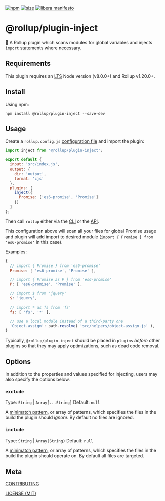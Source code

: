 [npm]: https://img.shields.io/npm/v/@rollup/plugin-inject
[npm-url]: https://www.npmjs.com/package/@rollup/plugin-inject
[size]: https://packagephobia.now.sh/badge?p=@rollup/plugin-inject
[size-url]: https://packagephobia.now.sh/result?p=@rollup/plugin-inject

[![npm][npm]][npm-url]
[![size][size]][size-url]
[![libera manifesto](https://img.shields.io/badge/libera-manifesto-lightgrey.svg)](https://liberamanifesto.com)

# @rollup/plugin-inject

🍣 A Rollup plugin which scans modules for global variables and injects `import` statements where necessary.

## Requirements

This plugin requires an [LTS](https://github.com/nodejs/Release) Node version (v8.0.0+) and Rollup v1.20.0+.

## Install

Using npm:

```console
npm install @rollup/plugin-inject --save-dev
```

## Usage

Create a `rollup.config.js` [configuration file](https://www.rollupjs.org/guide/en/#configuration-files) and import the plugin:

```js
import inject from '@rollup/plugin-inject';

export default {
  input: 'src/index.js',
  output: {
    dir: 'output',
    format: 'cjs'
  },
  plugins: [
    inject({
      Promise: ['es6-promise', 'Promise']
    })
  ]
};
```

Then call `rollup` either via the [CLI](https://www.rollupjs.org/guide/en/#command-line-reference) or the [API](https://www.rollupjs.org/guide/en/#javascript-api).

This configuration above will scan all your files for global Promise usage and plugin will add import to desired module (`import { Promise } from 'es6-promise'` in this case).

Examples:

```js
{
  // import { Promise } from 'es6-promise'
  Promise: [ 'es6-promise', 'Promise' ],

  // import { Promise as P } from 'es6-promise'
  P: [ 'es6-promise', 'Promise' ],

  // import $ from 'jquery'
  $: 'jquery',

  // import * as fs from 'fs'
  fs: [ 'fs', '*' ],

  // use a local module instead of a third-party one
  'Object.assign': path.resolve( 'src/helpers/object-assign.js' ),
}
```

Typically, `@rollup/plugin-inject` should be placed in `plugins` _before_ other plugins so that they may apply optimizations, such as dead code removal.

## Options

In addition to the properties and values specified for injecting, users may also specify the options below.

### `exclude`

Type: `String` | `Array[...String]`
Default: `null`

A [minimatch pattern](https://github.com/isaacs/minimatch), or array of patterns, which specifies the files in the build the plugin should _ignore_. By default no files are ignored.

### `include`

Type: `String` | `Array(String)`
Default: `null`

A [minimatch pattern](https://github.com/isaacs/minimatch), or array of patterns, which specifies the files in the build the plugin should operate on. By default all files are targeted.

## Meta

[CONTRIBUTING](/.github/CONTRIBUTING.md)

[LICENSE (MIT)](/LICENSE)
